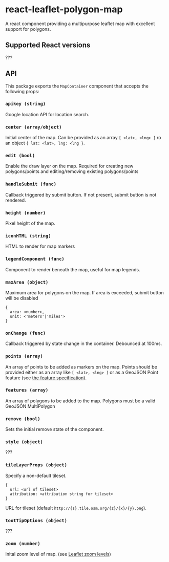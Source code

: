# react-leaflet-polygon-map

A react component providing a multipurpose leaflet map with excellent support
for polygons.

## Supported React versions

???


## API

This package exports the `MapContainer` component that accepts the following
props:

### `apikey (string)`

Google location API for location search.

### `center (array/object)`

Initial center of the map. Can be provided as an array `[ <lat>, <lng> ]` ro an
object `{ lat: <lat>, lng: <lng }`.

### `edit (bool)`

Enable the draw layer on the map. Required for creating new polygons/points and
editing/removing existing polygons/points

### `handleSubmit (func)`

Callback triggered by submit button. If not present, submit button is not
rendered.

### `height (number)`

Pixel height of the map.

### `iconHTML (string)`

HTML to render for map markers

### `legendComponent (func)`

Component to render beneath the map, useful for map legends.

### `maxArea (object)`

Maximum area for polygons on the map. If area is exceeded, submit button will
be disabled
```
{
  area: <number>,
  unit: <'meters'|'miles'>
}
```

### `onChange (func)`

Callback triggered by state change in the container. Debounced at 100ms.

### `points (array)`

An array of points to be added as markers on the map. Points should be
provided either as an array like `[ <lat>, <lng> ]` or as a GeoJSON Point
feature (see [the feature specification](https://macwright.org/2015/03/23/geojson-second-bite.html#features)).

### `features (array)`

An array of polygons to be added to the map. Polygons must be a valid GeoJSON
MultiPolygon

### `remove (bool)`

Sets the initial remove state of the component.

### `style (object)`

???

### `tileLayerProps (object)`

Specify a non-default tileset.

```
{
  url: <url of tileset>
  attribution: <attribution string for tileset>
}
```

URL for tileset (default `http://{s}.tile.osm.org/{z}/{x}/{y}.png`).

### `tootTipOptions (object)`

???

### `zoom (number)`

Inital zoom level of map. (see [Leaflet zoom levels](http://leafletjs.com/examples/zoom-levels/))

